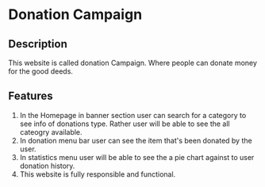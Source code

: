 # Donation Campaign
## Description

This website is called donation Campaign. Where people can donate money for the good deeds.

## Features
1. In the Homepage in banner section user can search for a category to see info of donations type. Rather user will be able to see the all cateogry available.
2. In donation menu bar user can see the item that's been donated by the user.
3. In statistics menu user will be able to see the a pie chart against to user donation history.
4. This website is fully responsible and functional.
